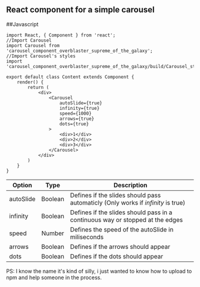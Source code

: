## React component for a simple carousel

##Javascript

    import React, { Component } from 'react';
    //Import Carousel 
    import Carousel from 'carousel_component_overblaster_supreme_of_the_galaxy';
    //Import Carousel's styles
    import 'carousel_component_overblaster_supreme_of_the_galaxy/build/Carousel_styles.css';

    export default class Content extends Component {
        render() {
            return (
                <div>
                    <Carousel
                        autoSlide={true}
                        infinity={true}
                        speed={1000}
                        arrows={true}
                        dots={true}
                    >
                        <div>1</div>
                        <div>2</div>
                        <div>3</div>       
                    </Carousel> 
                </div>
            )
        }
    }



| Option        | Type         | Description  |
| ------------- |:------------:| -----|
| autoSlide     | Boolean      | Defines if the slides should pass automaticly (Only works if *infinity* is true) |
| infinity      | Boolean      | Defines if the slides should pass in a continuous way or stopped at the edges |
| speed         | Number       | Defines the speed of the autoSlide in miliseconds |
| arrows        | Boolean      | Defines if the arrows should appear |
| dots          | Boolean      | Defines if the dots should appear |


PS: I know the name it's kind of silly, i just wanted to know how to upload to npm and help someone in the process.
